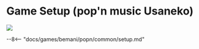 # Game Setup (pop'n music Usaneko)
<img class="header-logo" src="/img/bemani/popn/usaneko/logo.png">

--8<-- "docs/games/bemani/popn/common/setup.md"
